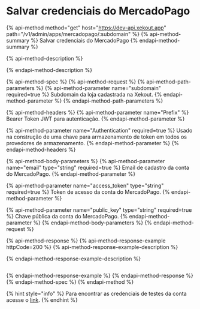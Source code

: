 # Salvar credenciais do MercadoPago

{% api-method method="get" host="https://dev-api.xekout.app" path="/v1/admin/apps/mercadopago/:subdomain" %}
{% api-method-summary %}
Salvar credenciais do MercadoPago 
{% endapi-method-summary %}

{% api-method-description %}

{% endapi-method-description %}

{% api-method-spec %}
{% api-method-request %}
{% api-method-path-parameters %}
{% api-method-parameter name="subdomain" required=true %}
Subdomain da loja cadastrada na Xekout.
{% endapi-method-parameter %}
{% endapi-method-path-parameters %}

{% api-method-headers %}
{% api-method-parameter name="Prefix" %}
Bearer Token JWT para autenticação.
{% endapi-method-parameter %}

{% api-method-parameter name="Authentication" required=true %}
Usado na construção de uma chave para armazenamento de token em todos os provedores de armazenamento.
{% endapi-method-parameter %}
{% endapi-method-headers %}

{% api-method-body-parameters %}
{% api-method-parameter name="email" type="string" required=true %}
Email de cadastro da conta do MercadoPago.
{% endapi-method-parameter %}

{% api-method-parameter name="access\_token" type="string" required=true %}
Token de acesso da conta do MercadoPago.
{% endapi-method-parameter %}

{% api-method-parameter name="public\_key" type="string" required=true %}
Chave pública da conta do MercadoPago.
{% endapi-method-parameter %}
{% endapi-method-body-parameters %}
{% endapi-method-request %}

{% api-method-response %}
{% api-method-response-example httpCode=200 %}
{% api-method-response-example-description %}

{% endapi-method-response-example-description %}

```

```
{% endapi-method-response-example %}
{% endapi-method-response %}
{% endapi-method-spec %}
{% endapi-method %}

{% hint style="info" %}
Para encontrar as credenciais de testes da conta acesse o [link](https://www.mercadopago.com.br/developers/panel/credentials).
{% endhint %}



